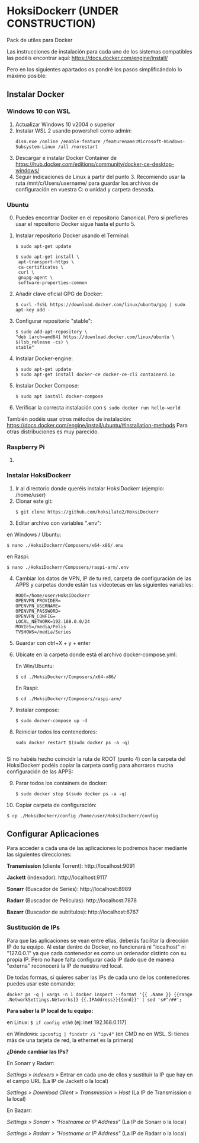 # HoksiDockerr (UNDER CONSTRUCTION)
 Pack de utiles para Docker

Las instrucciones de instalación para cada uno de los sistemas compatibles las podéis encontrar aquí:
https://docs.docker.com/engine/install/

Pero en los siguientes apartados os pondré los pasos simplificándolo lo máximo posible:

## Instalar Docker

### Windows 10 con WSL

1. Actualizar Windows 10 v2004 o superior
2. Instalar WSL 2 usando powershell como admin: 
   ```
   dism.exe /online /enable-feature /featurename:Microsoft-Windows-Subsystem-Linux /all /norestart
   ```
3. Descargar e instalar Docker Container de https://hub.docker.com/editions/community/docker-ce-desktop-windows/
4. Seguir indicaciones de Linux a partir del punto 3. Recomiendo usar la ruta /mnt/c/Users/username/ para guardar los archivos de configuración en vuestra C: o unidad y carpeta deseada.

### Ubuntu
0. Puedes encontrar Docker en el repositorio Canonical. Pero si prefieres usar el repositorio Docker sigue hasta el punto 5.
1. Instalar repositorio Docker usando el Terminal:
   ```
   $ sudo apt-get update

   $ sudo apt-get install \
    apt-transport-https \
    ca-certificates \
    curl \
    gnupg-agent \
    software-properties-common
   ```

2. Añadir clave oficial GPG de Docker:
   ```
   $ curl -fsSL https://download.docker.com/linux/ubuntu/gpg | sudo apt-key add -
   ```

3. Configurar repositorio "stable":
   ```
   $ sudo add-apt-repository \
   "deb [arch=amd64] https://download.docker.com/linux/ubuntu \
   $(lsb_release -cs) \
   stable"
   ```

3. Instalar Docker-engine:
   ```
   $ sudo apt-get update
   $ sudo apt-get install docker-ce docker-ce-cli containerd.io
   ```  
5. Instalar Docker Compose:
   ```
   $ sudo apt install docker-compose
   ```

6. Verificar la correcta instalación con ``$ sudo docker run hello-world``


También podéis usar otros métodos de instalación:
https://docs.docker.com/engine/install/ubuntu/#installation-methods
Para otras distribuciones es muy parecido.

### Raspberry Pi
1. 


### Instalar HoksiDockerr

1. Ir al directorio donde queréis instalar HoksiDockerr (ejemplo: /home/user)
2. Clonar este git: 
   ```
   $ git clone https://github.com/hoksilato2/HoksiDockerr
   ```
3. Editar archivo con variables ".env":

  en Windows / Ubuntu:
   ```
   $ nano ./HoksiDockerr/Composers/x64-x86/.env
   ```
 en Raspi:
   ```
   $ nano ./HoksiDockerr/Composers/raspi-arm/.env
   ```  
   
4. Cambiar los datos de VPN, IP de tu red, carpeta de configuración de las APPS y carpetas donde están tus videotecas en las siguientes variables:

   ```
   ROOT=/home/user/HoksiDockerr
   OPENVPN_PROVIDER=   
   OPENVPN_USERNAME=   
   OPENVPN_PASSWORD=   
   OPENVPN_CONFIG=  
   LOCAL_NETWORK=192.168.0.0/24   
   MOVIES=/media/Pelis   
   TVSHOWS=/media/Series
   ```
   
5. Guardar con ctrl+X + y + enter
6. Ubícate en la carpeta donde está el archivo docker-compose.yml:

   En Win/Ubuntu:
   ```
   $ cd ./HoksiDockerr/Composers/x64-x86/
   ```
   En Raspi:
   ```
   $ cd ./HoksiDockerr/Composers/raspi-arm/
   ```   
   
7. Instalar compose:
   ```
   $ sudo docker-compose up -d
   ```
   
8. Reiniciar todos los contenedores:
   ```
   sudo docker restart $(sudo docker ps -a -q)
   
   
Si no habéis hecho coincidir la ruta de ROOT (punto 4) con la carpeta del HoksiDockerr podéis copiar la carpeta config para ahorraros mucha configuración de las APPS:
 
9. Parar todos los containers de docker:
   ```
   $ sudo docker stop $(sudo docker ps -a -q)
   ```
10. Copiar carpeta de configuración:
   ```
   $ cp ./HoksiDockerr/config /home/user/HoksiDockerr/config
   ```


## Configurar Aplicaciones

Para acceder a cada una de las aplicaciones lo podremos hacer mediante las siguientes direcciones:

   **Transmission** (cliente Torrent): http://localhost:9091

   **Jackett** (indexador): http://localhost:9117
    
   **Sonarr** (Buscador de Series): http://localhost:8989
    
   **Radarr** (Buscador de Películas): http://localhost:7878
    
   **Bazarr** (Buscador de subtítulos): http://localhost:6767
    
    
### Sustitución de IPs

Para que las aplicaciones se vean entre ellas, deberás facilitar la dirección IP de tu equipo. Al estar dentro de Docker, no funcionará ni "localhost" ni "127.0.0.1" ya que cada contenedor es como un ordenador distinto con su propia IP. Pero no hace falta configurar cada IP dado que de manera "externa" reconocerá la IP de nuestra red local.

De todas formas, si quieres saber las IPs de cada uno de los contenedores puedes usar este comando:

```
docker ps -q | xargs -n 1 docker inspect --format '{{ .Name }} {{range .NetworkSettings.Networks}} {{.IPAddress}}{{end}}' | sed 's#^/##';
```

**Para saber la IP local de tu equipo:**

en Linux: ``$ if config eth0`` (ej: inet 192.168.0.117)
    
en Windows: ``ipconfig | findstr /i "ipv4"`` (en CMD no en WSL. Si tienes más de una tarjeta de red, la ethernet es la primera)
    

**¿Dónde cambiar las IPs?**

En Sonarr y Radarr: 

*Settings > Indexers >* Entrar en cada uno de ellos y sustituir la IP que hay en el campo URL (La IP de Jackett o la local)

*Settings > Download Client > Transmission > Host* (La IP de Transmission o la local)
                               
En Bazarr: 

*Settings > Sonarr > "Hostname or IP Address"* (La IP de Sonarr o la local)

*Settings > Radarr > "Hostname or IP Address"* (La IP de Radarr o la local)
                      
                      

                      







